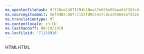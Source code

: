 ```yaml
---
ms.openlocfilehash: 9f738ce8457f291b18ee47e665e96baa84f38fcd
ms.sourcegitcommit: 5ef0d02cb57c7153fd9d5417cdcad45665af832e
ms.translationtype: MT
ms.contentlocale: zh-CN
ms.lasthandoff: 08/29/2019
ms.locfileid: "71138916"
---
```

<span data-ttu-id="1df36-101">HTML</span><span class="sxs-lookup"><span data-stu-id="1df36-101">HTML</span></span>